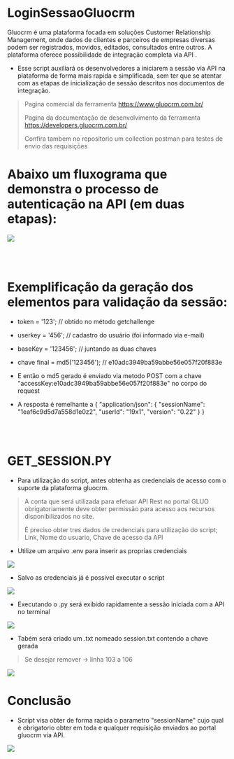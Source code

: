 # LoginSessaoGluocrm
Gluocrm é uma plataforma focada em soluções Customer Relationship Management, onde dados de clientes e parceiros de empresas diversas podem ser registrados, movidos, editados, consultados entre outros. A plataforma oferece possibilidade de integração completa via API . 

- Esse script auxiliará os desenvolvedores a iniciarem a sessão via API na plataforma de forma mais rapida e simplificada, sem ter que se atentar com as etapas de inicialização de sessão descritos nos documentos de integração.

> Pagina comercial da ferramenta https://www.gluocrm.com.br/
> 
> Pagina da documentação de desenvolvimento da ferramenta https://developers.gluocrm.com.br/
>
> Confira tambem no repositorio um collection postman para testes de envio das requisições
# Abaixo um fluxograma que demonstra o processo de autenticação na API (em duas etapas):
<img src="https://imgur.com/Oio8Sc0.png" />

<br><br/>

# Exemplificação da geração dos elementos para validação da sessão:

- token = '123'; // obtido no método getchallenge
- userkey = '456'; // cadastro do usuário (foi informado via e-mail)
- baseKey = '123456'; // juntando as duas chaves
- chave final = md5('123456'); // e10adc3949ba59abbe56e057f20f883e

- E então o md5 gerado é enviado via metodo POST com a chave "accessKey:e10adc3949ba59abbe56e057f20f883e" no corpo do request 


-  A resposta é remelhante a {
  "application/json": {
    "sessionName": "1eaf6c9d5d7a558d1e0z2",
    "userId": "19x1",
    "version": "0.22"
  }
}

<br><br/>

# GET_SESSION.PY

- Para utilização do script, antes obtenha as credenciais de acesso com o suporte da plataforma gluocrm.
> A conta que será utilizada para efetuar API Rest no portal GLUO obrigatoriamente deve obter permissão para acesso aos recursos disponibilizados no site.
> 
> É preciso obter tres dados de credenciais para utilização do script; Link, Nome do usuario, Chave de acesso da API

- Utilize um arquivo .env para inserir as proprias credenciais

<img src="https://imgur.com/tz0iznu.png" />

- Salvo as credenciais já é possivel executar o script 

<img src="https://imgur.com/SEkdKmZ.png" />

- Executando o .py será exibido rapidamente a sessão iniciada com a API no terminal

<img src="https://imgur.com/TW3EkB9.png" />
  
- Tabém será criado um .txt nomeado session.txt contendo a chave gerada
> Se desejar remover -> linha 103 a 106

<img src="https://imgur.com/vJOcCFS.png" />

# Conclusão

- Script visa obter de forma rapida o parametro "sessionName" cujo qual é obrigatorio obter em toda e qualquer requisição enviados ao portal gluocrm via API.

<img src="https://imgur.com/pGnqjnh.png" />
